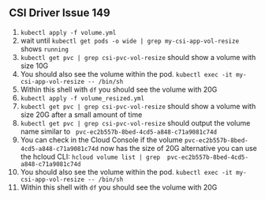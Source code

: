 ## CSI Driver Issue 149

1. `kubectl apply -f volume.yml`
2. wait until `kubectl get pods -o wide | grep my-csi-app-vol-resize` shows `running`
3. `kubectl get pvc | grep csi-pvc-vol-resize` should show a volume with size 10G
4. You should also see the volume within the pod. `kubectl exec -it my-csi-app-vol-resize -- /bin/sh`
5. Within this shell with `df` you should see the volume with 20G
6. `kubectl apply -f volume_resized.yml`
7. `kubectl get pvc | grep csi-pvc-vol-resize` should show a volume with size 20G after a small amount of time
8. `kubectl get pvc | grep csi-pvc-vol-resize` should output the volume name similar to ` pvc-ec2b557b-8bed-4cd5-a848-c71a9081c74d` 
9. You can check in the Cloud Console if the volume `pvc-ec2b557b-8bed-4cd5-a848-c71a9081c74d` now has the size of 20G alternative you can use the hcloud CLI: `hcloud volume list | grep  pvc-ec2b557b-8bed-4cd5-a848-c71a9081c74d`
10. You should also see the volume within the pod. `kubectl exec -it my-csi-app-vol-resize -- /bin/sh`
11. Within this shell with `df` you should see the volume with 20G
